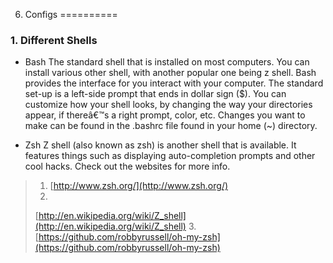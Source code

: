 6. Configs
==========
### 1. Different Shells
+ Bash
The standard shell that is installed on most computers. You can install various
other shell, with another popular one being z shell. Bash provides the interface
for you interact with your computer. The standard set-up is a left-side prompt
that ends in dollar sign ($). You can customize how your shell looks, by
changing the way your directories appear, if thereâ€™s a right prompt, color, etc.
Changes you want to make can be found in the .bashrc file found in your home (~)
directory. 

+ Zsh
Z shell (also known as zsh) is another shell that is available. It features
things such as displaying auto-completion prompts and other cool hacks. Check
out the websites for more info.
> 1. [http://www.zsh.org/](http://www.zsh.org/)
> 2.
> [http://en.wikipedia.org/wiki/Z_shell](http://en.wikipedia.org/wiki/Z_shell)
> 3.
> [https://github.com/robbyrussell/oh-my-zsh](https://github.com/robbyrussell/oh-my-zsh)